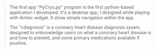 > The first app "PyCrys.py" program is the first python-based application I developed. It's a desktop app, I designed while playing with tkinter widget. It show simple navigation within the app.

> The "cdiagnosis" is a coronary heart disease diagnoisis sysem, designed to enknowledge users on what a coronary heart disease is and how to prevent, and some primary medications available if positive.
